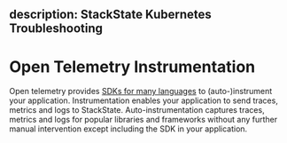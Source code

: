 description: StackState Kubernetes Troubleshooting
---

# Open Telemetry Instrumentation

Open telemetry provides [SDKs for many languages](https://opentelemetry.io/docs/languages/) to (auto-)instrument your application. Instrumentation enables your application to send traces, metrics and logs to StackState. Auto-instrumentation captures traces, metrics and logs for popular libraries and frameworks without any further manual intervention except including the SDK in your application.
